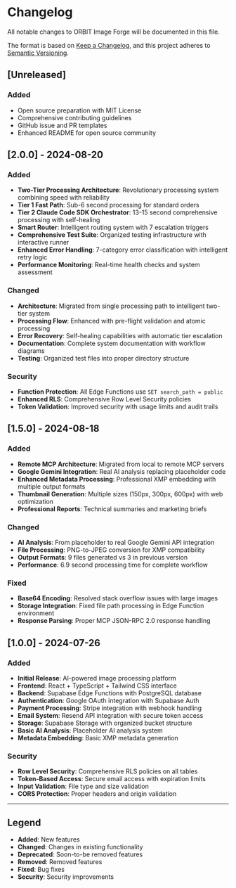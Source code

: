 # Changelog

All notable changes to ORBIT Image Forge will be documented in this file.

The format is based on [Keep a Changelog](https://keepachangelog.com/en/1.0.0/),
and this project adheres to [Semantic Versioning](https://semver.org/spec/v2.0.0.html).

## [Unreleased]

### Added
- Open source preparation with MIT License
- Comprehensive contributing guidelines
- GitHub issue and PR templates
- Enhanced README for open source community

## [2.0.0] - 2024-08-20

### Added
- **Two-Tier Processing Architecture**: Revolutionary processing system combining speed with reliability
- **Tier 1 Fast Path**: Sub-6 second processing for standard orders
- **Tier 2 Claude Code SDK Orchestrator**: 13-15 second comprehensive processing with self-healing
- **Smart Router**: Intelligent routing system with 7 escalation triggers
- **Comprehensive Test Suite**: Organized testing infrastructure with interactive runner
- **Enhanced Error Handling**: 7-category error classification with intelligent retry logic
- **Performance Monitoring**: Real-time health checks and system assessment

### Changed
- **Architecture**: Migrated from single processing path to intelligent two-tier system
- **Processing Flow**: Enhanced with pre-flight validation and atomic processing
- **Error Recovery**: Self-healing capabilities with automatic tier escalation
- **Documentation**: Complete system documentation with workflow diagrams
- **Testing**: Organized test files into proper directory structure

### Security
- **Function Protection**: All Edge Functions use `SET search_path = public`
- **Enhanced RLS**: Comprehensive Row Level Security policies
- **Token Validation**: Improved security with usage limits and audit trails

## [1.5.0] - 2024-08-18

### Added
- **Remote MCP Architecture**: Migrated from local to remote MCP servers
- **Google Gemini Integration**: Real AI analysis replacing placeholder code
- **Enhanced Metadata Processing**: Professional XMP embedding with multiple output formats
- **Thumbnail Generation**: Multiple sizes (150px, 300px, 600px) with web optimization
- **Professional Reports**: Technical summaries and marketing briefs

### Changed
- **AI Analysis**: From placeholder to real Google Gemini API integration
- **File Processing**: PNG-to-JPEG conversion for XMP compatibility
- **Output Formats**: 9 files generated vs 3 in previous version
- **Performance**: 6.9 second processing time for complete workflow

### Fixed
- **Base64 Encoding**: Resolved stack overflow issues with large images
- **Storage Integration**: Fixed file path processing in Edge Function environment
- **Response Parsing**: Proper MCP JSON-RPC 2.0 response handling

## [1.0.0] - 2024-07-26

### Added
- **Initial Release**: AI-powered image processing platform
- **Frontend**: React + TypeScript + Tailwind CSS interface
- **Backend**: Supabase Edge Functions with PostgreSQL database
- **Authentication**: Google OAuth integration with Supabase Auth
- **Payment Processing**: Stripe integration with webhook handling
- **Email System**: Resend API integration with secure token access
- **Storage**: Supabase Storage with organized bucket structure
- **Basic AI Analysis**: Placeholder AI analysis system
- **Metadata Embedding**: Basic XMP metadata generation

### Security
- **Row Level Security**: Comprehensive RLS policies on all tables
- **Token-Based Access**: Secure email access with expiration limits
- **Input Validation**: File type and size validation
- **CORS Protection**: Proper headers and origin validation

---

## Legend

- **Added**: New features
- **Changed**: Changes in existing functionality  
- **Deprecated**: Soon-to-be removed features
- **Removed**: Removed features
- **Fixed**: Bug fixes
- **Security**: Security improvements